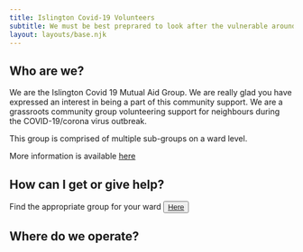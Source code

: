 ```yaml
---
title: Islington Covid-19 Volunteers
subtitle: We must be best preprared to look after the vulnerable around us and prevent COVID-19 spreading faster than our health services can cope.
layout: layouts/base.njk
---
```


## Who are we?
  We are the Islington Covid 19 Mutual Aid Group. We are really glad you have expressed an interest in being a part of this community support. We are a grassroots community group volunteering support for neighbours during the COVID-19/corona virus outbreak.

  This group is comprised of multiple sub-groups on a ward level.

  More information is available [here](/about)

## How can I get or give help?

<p>Find the appropriate group for your ward <button class="bttn-simple bttn-lg bttn-success"><a href="/wards">Here</a></button></p>

## Where do we operate?

<br/>
<div id="map"></div>
<br/>







